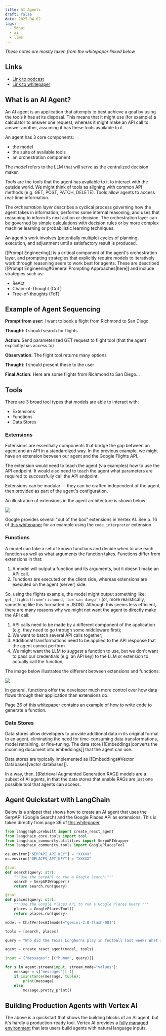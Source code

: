 ```yaml
---
title: AI Agents
draft: false
date: 2025-04-02
tags:
  - 5dgai
  - ai
  - llms
---
```

*These notes are mostly taken from the whitepaper linked below*
## Links
- [Link to podcast](https://www.youtube.com/watch?v=D3Kaqz7VW28&list=PLqFaTIg4myu_yKJpvF8WE2JfaG5kGuvoE&index=5)
- [Link to whitepaper](https://drive.google.com/file/d/1W8EnoPXRLTQesfjvb-b3Zj-dnBf1f--n/view)

## What is an AI Agent?

An AI agent is an application that attempts to best achieve a goal by using the tools it has at its disposal. This means that it might use (for example) a calculator to answer one request, whereas it might make an API call to answer another, assuming it has these tools available to it.

An agent has 3 core components:
- the model
- the suite of available tools
- an orchestration component

The *model* refers to the LLM that will serve as the centralized decision maker.

*Tools* are the tools that the agent has available to it to interact with the outside world. We might think of tools as aligning with common API methods (e.g. GET, POST, PATCH, DELETE). Tools allow agents to access real-time information.

The *orchestration layer* describes a cyclical process governing how the agent takes in information, performs some internal reasoning, and uses that reasoning to inform its next action or decision. The orchestration layer can be governed by simple calculations with decision rules or by more complex machine learning or probabilistic learning techniques.

An agent's work involves (potentially multiple) cycles of planning, execution, and adjustment until a satisfactory result is produced.

[[Prompt Engineering]] is a critical component of the agent's orchestration layer, and prompting strategies that explicitly require models to iteratively work through reasoning seem to work best for agents. These are described [[Prompt Engineering#General Prompting Approaches|here]] and include strategies such as:
- ReAct
- Chain-of-Thought (CoT)
- Tree-of-thoughts (ToT)

## Example of Agent Sequencing

**Prompt from user:** I want to book a flight from Richmond to San Diego

**Thought:** I should search for flights

**Action:** Send parameterized GET request to flight tool (that the agent explicitly has access to)

**Observation:** The flight tool returns many options

**Thought:** I should present these to the user

**Final Action:** Here are some flights from Richmond to San Diego...

## Tools

There are 3 broad tool types that models are able to interact with:
- Extensions
- Functions
- Data Stores

### Extensions

Extensions are essentially components that bridge the gap between an agent and an API in a standardized way. In the previous example, we might have an extension between our agent and the Google Flights API.

The extension would need to teach the agent (via examples) how to use the API endpoint. It would also need to teach the agent what parameters are required to successfully call the API endpoint.

Extensions can be modular -- they can be crafted independent of the agent, then provided as part of the agent's configuration.

An illustration of extensions in the agent architecture is shown below:

![](/public/img/ai_agent_extensions.png)

Google provides several "out of the box" extensions in Vertex AI. See p. 16 of [this whitepaper](https://drive.google.com/file/d/1W8EnoPXRLTQesfjvb-b3Zj-dnBf1f--n/view) for an example using the `code_interpreter` extension.

### Functions

A model can take a set of known functions and decide when to use each function as well as what arguments the function takes. Functions differ from extensions in that:

1. A model will output a function and its arguments, but it doesn't make an API call.
2. Functions are executed on the client side, whereas extensions are executed on the agent (server) side.

So, using the flights example, the model might output something like:
`get_flights(from='richmond, to='san diego')` (or, more realistically, something like this formatted in JSON). Although this seems less efficient, there are many reasons why we might not want the agent to directly make the API call:

1. API calls need to be made by a different component of the application (e.g. they need to go through some middleware first);
2. We want to batch several API calls together;
3. Additional transformations need to be applied to the API response that the agent cannot perform
4. We might want the LLM to *suggest* a function to use, but we don't want to pass our credentials (e.g. an API key) to the LLM or extension to actually  call the function;

The image below illustrates the different between extensions and functions:

![](/public/img/ai_agent_functions_vs_extensions.png)

In general, functions offer the developer much more control over how data flows through their application than extensions do.

Page 26 of [this whitepaper](https://drive.google.com/file/d/1W8EnoPXRLTQesfjvb-b3Zj-dnBf1f--n/view) contains an example of how to write code to generate a function.

### Data Stores

Data stores allow developers to provide additional data in its original format to an agent, eliminating the need for time-consuming data transformations, model retraining, or fine-tuning. The data store [[Embeddings|converts the incoming document into embeddings]] that the agent can use.

Data stores are typically implemented as [[Embeddings#Vector Databases|vector databases]].

In a way, then, [[Retrieval Augmented Generation|RAG]] models are a subset of AI agents, in that the data stores that enable RAGs are just one possible tool that agents can access.

## Agent Quickstart with LangChain

Below is a snippet that shows how to create an AI agent that uses the SerpAPI (Google Search) and the Google Places API as extensions. This is taken directly from page 36 of [this whitepaper](https://drive.google.com/file/d/1W8EnoPXRLTQesfjvb-b3Zj-dnBf1f--n/view)

```python
from langgraph.prebuilt import create_react_agent
from langchain_core.tools import tool
from langchain_community.utilities import SerpAPIWrapper
from langchain_community.tools import GooglePlacesTool

os.environ["SERPAPI_API_KEY"] = "XXXXX"
os.environ["GPLACES_API_KEY"] = "XXXXX"

@tool
def search(query: str):
	"""Use the SerpAPI to run a Google Search."""
	search = SerpAPIWrapper()
	return search.run(query)

@tool
def places(query: str):
	"""Use the Google Places API to run a Google Places Query."""
	places = GooglePlacesTool()
	return places.run(query)

model = ChatVertexAI(model="gemini-2.0-flash-001")

tools = [search, places]

query = "Who did the Texas Longhorns play in football last week? What is the address of the other team's stadium?"

agent = create_react_agent(model, tools)

input = {"messages": [("human", query)]}

for s in agent.stream(input, stream_mode="values"):
	message = s["messages"][-1]
	if isinstance(message, tuple):
		print(message)
	else:
		message.pretty_print()
```

## Building Production Agents with Vertex AI

The above is a quickstart that shows the building blocks of an AI agent, but it's hardly a production-ready tool. Vertex AI provides a [fully managed environment](https://cloud.google.com/products/agent-builder?hl=en) that lets users build agents with natural language inputs.